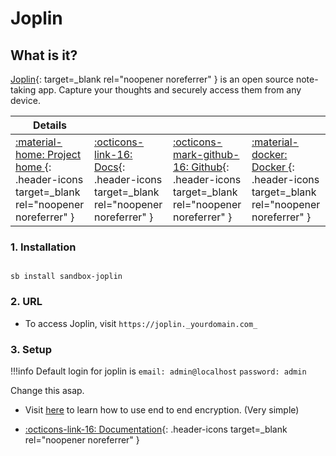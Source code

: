 # Joplin

## What is it?

[Joplin](https://joplinapp.org/){: target=_blank rel="noopener noreferrer" } is an open source note-taking app. Capture your thoughts and securely access them from any device.

| Details     |             |             |             |
|-------------|-------------|-------------|-------------|
| [:material-home: Project home ](https://joplinapp.org/){: .header-icons target=_blank rel="noopener noreferrer" } | [:octicons-link-16: Docs](https://joplinapp.org/desktop/){: .header-icons target=_blank rel="noopener noreferrer" } | [:octicons-mark-github-16: Github](https://github.com/laurent22/joplin){: .header-icons target=_blank rel="noopener noreferrer" } | [:material-docker: Docker ](https://hub.docker.com/r/florider89/joplin-server){: .header-icons target=_blank rel="noopener noreferrer" }|

### 1. Installation

``` shell

sb install sandbox-joplin

```

### 2. URL

- To access Joplin, visit `https://joplin._yourdomain.com_`

### 3. Setup

!!!info
    Default login for joplin is
    `email: admin@localhost`
    `password: admin`

Change this asap. 

- Visit [here](https://joplinapp.org/e2ee/) to learn how to use end to end encryption. (Very simple)

- [:octicons-link-16: Documentation](https://joplinapp.org/desktop/){: .header-icons target=_blank rel="noopener noreferrer" }
